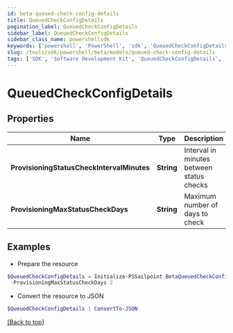 ```yaml
---
id: beta-queued-check-config-details
title: QueuedCheckConfigDetails
pagination_label: QueuedCheckConfigDetails
sidebar_label: QueuedCheckConfigDetails
sidebar_class_name: powershellsdk
keywords: ['powershell', 'PowerShell', 'sdk', 'QueuedCheckConfigDetails', 'BetaQueuedCheckConfigDetails'] 
slug: /tools/sdk/powershell/beta/models/queued-check-config-details
tags: ['SDK', 'Software Development Kit', 'QueuedCheckConfigDetails', 'BetaQueuedCheckConfigDetails']
---
```



# QueuedCheckConfigDetails

## Properties

Name | Type | Description | Notes
------------ | ------------- | ------------- | -------------
**ProvisioningStatusCheckIntervalMinutes** |  **String** | Interval in minutes between status checks | [required]
**ProvisioningMaxStatusCheckDays** |  **String** | Maximum number of days to check | [required]

## Examples

- Prepare the resource
```powershell
$QueuedCheckConfigDetails = Initialize-PSSailpoint.BetaQueuedCheckConfigDetails  -ProvisioningStatusCheckIntervalMinutes 30 `
 -ProvisioningMaxStatusCheckDays 2
```

- Convert the resource to JSON
```powershell
$QueuedCheckConfigDetails | ConvertTo-JSON
```


[[Back to top]](#) 

